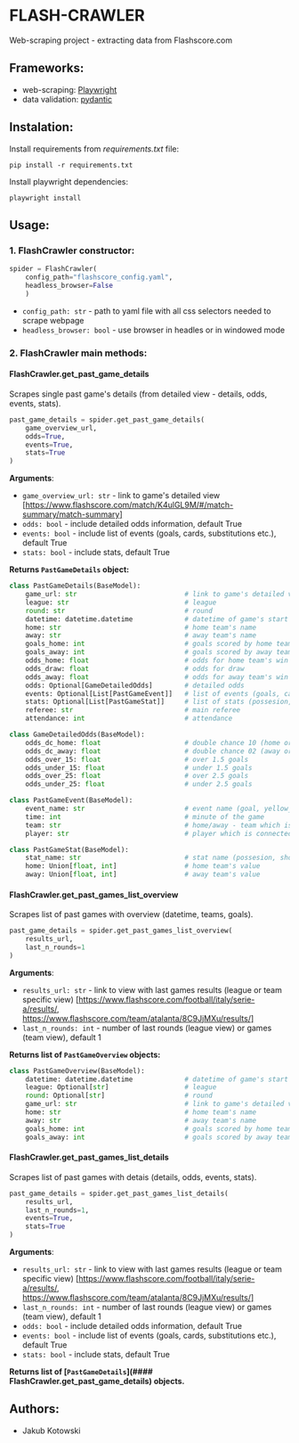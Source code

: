 # FLASH-CRAWLER

Web-scraping project - extracting data from Flashscore.com

## Frameworks:
- web-scraping: [Playwright](https://playwright.dev/python/)
- data validation: [pydantic](https://pydantic-docs.helpmanual.io/)

## Instalation:
Install requirements from *requirements.txt* file:
```
pip install -r requirements.txt
```
Install playwright dependencies:
```
playwright install
```

## Usage:

### 1. FlashCrawler constructor:
``` python
spider = FlashCrawler(
    config_path="flashscore_config.yaml",
    headless_browser=False
    )
```
- `config_path: str` - path to yaml file with all css selectors needed to scrape webpage
- `headless_browser: bool` - use browser in headles or in windowed mode


### 2. FlashCrawler main methods:

#### FlashCrawler.get_past_game_details
Scrapes single past game's details (from detailed view - details, odds, events, stats).
``` python
past_game_details = spider.get_past_game_details(
    game_overview_url,
    odds=True, 
    events=True,
    stats=True
)
```
**Arguments**:
- `game_overview_url: str` - link to game's detailed view
[https://www.flashscore.com/match/K4ulGL9M/#/match-summary/match-summary]
- `odds: bool` - include detailed odds information, default True
- `events: bool` - include list of events (goals, cards, substitutions etc.), default True
- `stats: bool` - include stats, default True

**Returns `PastGameDetails` object:**
```python
class PastGameDetails(BaseModel):
    game_url: str                           # link to game's detailed view
    league: str                             # league
    round: str                              # round
    datetime: datetime.datetime             # datetime of game's start
    home: str                               # home team's name
    away: str                               # away team's name
    goals_home: int                         # goals scored by home team
    goals_away: int                         # goals scored by away team
    odds_home: float                        # odds for home team's win
    odds_draw: float                        # odds for draw
    odds_away: float                        # odds for away team's win
    odds: Optional[GameDetailedOdds]        # detailed odds
    events: Optional[List[PastGameEvent]]   # list of events (goals, cards, substitutions etc.)
    stats: Optional[List[PastGameStat]]     # list of stats (possesion, shots, corners, offsides etc.)
    referee: str                            # main referee
    attendance: int                         # attendance
```
```python
class GameDetailedOdds(BaseModel):
    odds_dc_home: float                     # double chance 10 (home or draw)
    odds_dc_away: float                     # double chance 02 (away or draw)
    odds_over_15: float                     # over 1.5 goals
    odds_under_15: float                    # under 1.5 goals
    odds_over_25: float                     # over 2.5 goals
    odds_under_25: float                    # under 2.5 goals
```
``` python
class PastGameEvent(BaseModel):
    event_name: str                         # event name (goal, yellow_card, red_card, substitution etc.)
    time: int                               # minute of the game
    team: str                               # home/away - team which is connected with the event
    player: str                             # player which is connected with the event
```
``` python
class PastGameStat(BaseModel):
    stat_name: str                          # stat name (possesion, shots, corners etc.)
    home: Union[float, int]                 # home team's value
    away: Union[float, int]                 # away team's value
```

#### FlashCrawler.get_past_games_list_overview
Scrapes list of past games with overview (datetime, teams, goals).
``` python
past_game_details = spider.get_past_games_list_overview(
    results_url,
    last_n_rounds=1
)
```
**Arguments**:
- `results_url: str` - link to view with last games results (league or team specific view)
[https://www.flashscore.com/football/italy/serie-a/results/, https://www.flashscore.com/team/atalanta/8C9JjMXu/results/]
- `last_n_rounds: int` - number of last rounds (league view) or games (team view), default 1

**Returns list of `PastGameOverview` objects:**
```python
class PastGameOverview(BaseModel):
    datetime: datetime.datetime             # datetime of game's start
    league: Optional[str]                   # league
    round: Optional[str]                    # round
    game_url: str                           # link to game's detailed view
    home: str                               # home team's name
    away: str                               # away team's name
    goals_home: int                         # goals scored by home team
    goals_away: int                         # goals scored by away team
```


#### FlashCrawler.get_past_games_list_details
Scrapes list of past games with detais (details, odds, events, stats).
``` python
past_game_details = spider.get_past_games_list_details(
    results_url,
    last_n_rounds=1,
    events=True,
    stats=True
)
```
**Arguments**:
- `results_url: str` - link to view with last games results (league or team specific view)
[https://www.flashscore.com/football/italy/serie-a/results/, https://www.flashscore.com/team/atalanta/8C9JjMXu/results/]
- `last_n_rounds: int` - number of last rounds (league view) or games (team view), default 1
- `odds: bool` - include detailed odds information, default True
- `events: bool` - include list of events (goals, cards, substitutions etc.), default True
- `stats: bool` - include stats, default True

**Returns list of [`PastGameDetails`](#### FlashCrawler.get_past_game_details) objects.**


## Authors:
- Jakub Kotowski

